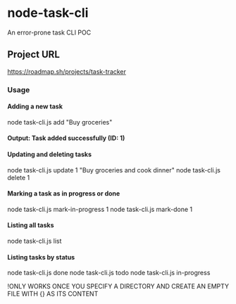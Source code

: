 # node-task-cli
An error-prone task CLI POC

## Project URL
https://roadmap.sh/projects/task-tracker

### Usage
#### Adding a new task
node task-cli.js add "Buy groceries"
#### Output: Task added successfully (ID: 1)

#### Updating and deleting tasks
node task-cli.js update 1 "Buy groceries and cook dinner"
node task-cli.js delete 1

#### Marking a task as in progress or done
node task-cli.js mark-in-progress 1
node task-cli.js mark-done 1

#### Listing all tasks
node task-cli.js list

#### Listing tasks by status
node task-cli.js done
node task-cli.js todo
node task-cli.js in-progress

!ONLY WORKS ONCE YOU SPECIFY A DIRECTORY AND CREATE AN EMPTY FILE WITH {} AS ITS CONTENT
